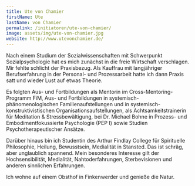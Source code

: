 ```yaml
---
title: Ute von Chamier
firstName: Ute
lastName: von Chamier
permalink: /initiatoren/ute-von-chamier/
image: assets/img/ute-von-chamier.jpg
website: http://www.utevonchamier.de/
---
```


Nach einem Studium der Sozialwissenschaften mit Schwerpunkt Sozialpsychologie hat es mich zunächst in die freie Wirtschaft verschlagen. Mir fehlte schlicht der Praxisbezug. Als Kauffrau mit langjähriger Berufserfahrung in der Personal- und Prozessarbeit hatte ich dann Praxis satt und wieder Lust auf etwas Theorie.

Es folgten Aus- und Fortbildungen als Mentorin im Cross-Mentoring-Programm FiM, Aus- und Fortbildungen in systemisch-phänomenologischen Familienaufstellungen und in systemisch-konstruktivistischen Organisationsaufstellungen, als Achtsamkeitstrainerin für Meditation & Stressbewältigung, bei Dr. Michael Bohne in Prozess- und Embodimentfokussierte Psychologie (PEP I) sowie Studien Psychotherapeutischer Ansätze.

Darüber hinaus bin ich Studentin des Arthur Findlay College für Spirituelle Philosophie, Heilung, Bewusstsein, Medialität in Stansted. Das ist schräg, aber unglaublich spannend. Mein besonderes Interesse gilt der Hochsensibilität, Medialität, Nahtoderfahrungen, Sterbevisionen und anderen sinnlichen Erfahrungen.

Ich wohne auf einem Obsthof in Finkenwerder und genieße die Natur.

